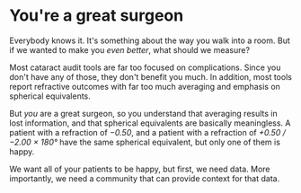 # You're a great surgeon

Everybody knows it.
It's something about the way you walk into a room.
But if we wanted to make you _even better_, what should we measure?

Most cataract audit tools are far too focused on complications.
Since you don't have any of those, they don't benefit you much.
In addition, most tools report refractive outcomes with far too much averaging and emphasis on spherical equivalents.

But _you_ are a great surgeon, so you understand that averaging results in lost information, and that spherical equivalents are basically meaningless.
A patient with a refraction of _&minus;0.50_, and a patient with a refraction of _&plus;0.50 / &minus;2.00 &times; 180°_ have the same spherical equivalent, but only one of them is happy.

We want all of your patients to be happy, but first, we need data.
More importantly, we need a community that can provide context for that data.
